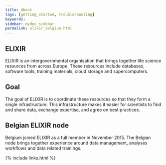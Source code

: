 ```yaml
---
title: About
tags: [getting_started, troubleshooting]
keywords:
sidebar: mydoc_sidebar
permalink: elixir_belgium.html
---
```


## ELIXIR
ELIXIR is an intergovernmental organisation that brings together life science resources from across Europe. These resources include databases, software tools, training materials, cloud storage and supercomputers.

## Goal
The goal of ELIXIR is to coordinate these resources so that they form a single infrastructure. This infrastructure makes it easier for scientists to find and share data, exchange expertise, and agree on best practices.

## Belgian ELIXIR node
Belgium joined ELIXIR as a full member in November 2015. The Belgian node brings together experience around data management, analyses workflows and data related trainings.

{% include links.html %}